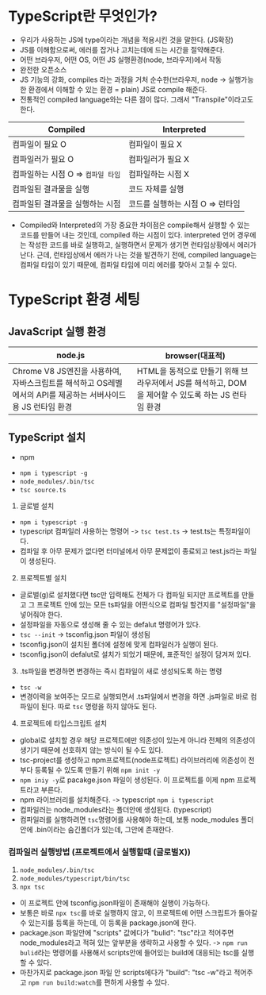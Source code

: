 # TypeScript란 무엇인가?
- 우리가 사용하는 JS에 type이라는 개념을 적용시킨 것을 말한다. (JS확장)
- JS를 이해함으로써, 에러를 잡거나 고치는데에 드는 시간을 절약해준다.
- 어떤 브라우저, 어떤 OS, 어떤 JS 실행환경(node, 브라우저)에서 작동
- 완전한 오픈소스
- JS 기능의 강화, compiles 라는 과정을 거처 순수한(브라우저, node -> 실행가능한 환경에서 이해할 수 있는 환경 = plain) JS로 compile 해준다.
- 전통적인 compiled language와는 다른 점이 많다. 그래서 "Transpile"이라고도 한다. 

Compiled | Interpreted
-- | --
컴파일이 필요 O | 컴파일이 필요 X
컴파일러가 필요 O | 컴파일러가 필요 X
컴파일하는 시점 O => `컴파일 타임` | 컴파일하는 시점 X
컴파일된 결과물을 실행 | 코드 자체를 실행
컴파일된 결과물을 실행하는 시점 | 코드를 실행하는 시점 O => 런타임

- Compiled와 Interpreted의 가장 중요한 차이점은 compile해서 실행할 수 있는 코드를 만들어 내는 것인데, compiled 하는 시점이 있다. interpreted 언어 경우에는 작성한 코드를 바로 실행하고, 실행하면서 문제가 생기면 런타임상황에서 에러가 난다. 근데, 런타임상에서 에러가 나는 것을 발견하기 전에, compiled language는 컴파일 타임이 있기 때문에, 컴파일 타임에 미리 에러를 찾아서 고칠 수 있다. 

# TypeScript 환경 세팅
## JavaScript 실행 환경
node.js | browser(대표적)
-- | --
Chrome V8 JS엔진을 사용하여, 자바스크립트를 해석하고 OS레벨에서의 API를 제공하는 서버사이드용 JS 런타임 환경 | HTML을 동적으로 만들기 위해 브라우저에서 JS를 해석하고, DOM을 제어할 수 있도록 하는 JS 런타임 환경

## TypeScript 설치
- npm
* `npm i typescript -g`
* `node_modules/.bin/tsc`
* `tsc source.ts`

1. 글로벌 설치
* `npm i typescript -g`
* typescript 컴파일러 사용하는 명령어 -> `tsc test.ts` -> test.ts는 특정파일이다.
* 컴파일 후 아무 문제가 없다면 터미널에서 아무 문제없이 종료되고 test.js라는 파일이 생성된다. 

2. 프로젝트별 설치 
* 글로벌(g)로 설치했다면 tsc만 입력해도 전체가 다 컴파일 되지만 프로젝트를 만들고 그 프로젝트 안에 있는 모든 ts파일을 어떤식으로 컴파일 할건지를 "설정파일"을 넣어줘야 한다. 
* 설정파일을 자동으로 생성해 줄 수 있는 defalut 명령어가 있다.
* `tsc --init` -> tsconfig.json 파일이 생성됨
* tsconfig.json이 설치된 폴더에 설정에 맞게 컴파일러가 실행이 된다. 
* tsconfig.json이 defalut로 설치가 되었기 때문에, 표준적인 설정이 담겨져 있다.

3. .ts파일을 변경하면 변경하는 즉시 컴파일이 새로 생성되도록 하는 명령
* `tsc -w`
* 변경이력을 보여주는 모드로 실행되면서 .ts파일에서 변경을 하면 .js파일로 바로 컴파일이 된다. 따로 `tsc` 명령을 하지 않아도 된다. 

4. 프로젝트에 타입스크립트 설치
* global로 설치할 경우 해당 프로젝트에만 의존성이 있는게 아니라 전체의 의존성이 생기기 때문에 선호하지 않는 방식이 될 수도 있다.
* tsc-project를 생성하고 npm프로젝트(node프로젝트) 라이브러리에 의존성이 전부다 등록될 수 있도록 만들기 위해 `npm init -y`
* `npm iniy -y`로 pacakge.json 파일이 생성된다. 이 프로젝트를 이제 npm 프로젝트라고 부른다.
* npm 라이브러리를 설치해준다. -> typescript `npm i typescript`
* 컴파일러는 node_modules라는 폴더안에 생성된다. (typescript)
* 컴파일러를 실행하려면 `tsc`명령어를 사용해야 하는데, 보통 node_modules 폴더 안에 .bin이라는 숨긴폴더가 있는데, 그안에 존재한다. 
### 컴파일러 실행방법 (프로젝트에서 실행할때 (글로벌X))
1. `node_modules/.bin/tsc`
2. `node_modules/typescript/bin/tsc`
3. `npx tsc`
* 이 프로젝트 안에 tsconfig.json파일이 존재해야 실행이 가능하다.
* 보통은 바로 `npx tsc`를 바로 실행하지 않고, 이 프로젝트에 어떤 스크립트가 돌아갈 수 있는지를 등록을 하는데, 이 등록을 package.json에 한다.
* package.json 파일안에 "scripts" 값에다가 "bulid": "tsc"라고 적어주면 node_modules라고 적혀 있는 앞부분을 생략하고 사용할 수 있다. -> `npm run bulid`라는 명령어를 사용해서 scripts안에 들어있는 build에 대응되는 tsc를 실행할 수 있다.  
* 마찬가지로 package.json 파일 안 scripts에다가 "build": "tsc -w"라고 적어주고 `npm run build:watch`를 편하게 사용할 수 있다.

